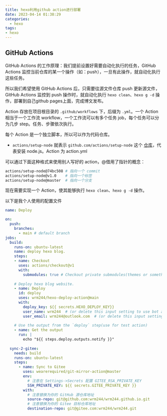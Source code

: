 ```yaml
---
title: hexo利用github action进行部署
date: 2023-04-14 01:38:29
categories:
  - hexo
tags:
- hexo
---
```

## GitHub Actions

GitHub Actions 的工作原理：我们提前设置好需要自动化执行的任务，GitHub Actions 监控当前仓库的某一个操作（如：push），一旦有此操作，就自动化执行这些任务。

所以我们希望使用 GitHub Actions 后，只需要往源文件仓库 push 更新源文件，GitHub Actions 监控到 push 操作时，就自动化执行 `hexo clean`、`hexo g -d` 操作，部署到自己github pages上面，完成博文发布。

Action 存放在项目根目录的 `.github/workflows` 下，后缀为 `.yml`。一个 Action 相当于一个工作流 workflow，一个工作流可以有多个任务 job，每个任务可以分为几步 step。任务、步骤依次执行。

每个 Action 是一个独立脚本，所以可以作为代码仓库。

-   `actions/setup-node` 就表示 `github.com/actions/setup-node` 这个 [仓库](https://github.com/actions/setup-node)，代表安装 node.js。Action 为 action.yml

可以通过下面这种格式来使用别人写好的 action，@借用了指针的概念：

```bash
actions/setup-node@74bc508 # 指向一个 commit
actions/setup-node@v1.0    # 指向一个标签
actions/setup-node@master  # 指向一个分支
```

现在需要实现一个 Action，使其能够执行 `hexo clean`、`hexo g -d` 操作。

以下是我个人使用的配置文件
```yml
name: Deploy

on:   
  push:
    branches:
      - main # default branch
jobs:
  build:
    runs-on: ubuntu-latest
    name: deploy hexo blog.
    steps:
    - name: Checkout
      uses: actions/checkout@v1
      with:
        submodules: true # Checkout private submodules(themes or something else).
    
    # Deploy hexo blog website.
    - name: Deploy
      id: deploy
      uses: wrm244/hexo-deploy-action@main
      with:
        deploy_key: ${{ secrets.HEXO_DEPLOY_KEY}}
        user_name: wrm244  # (or delete this input setting to use bot account)
        user_email: wrm244@outlook.com  # (or delete this input setting to use bot account)
       
    # Use the output from the `deploy` step(use for test action)
    - name: Get the output
      run: |
        echo "${{ steps.deploy.outputs.notify }}"
  
  sync-2-gitee:
    needs: build
    runs-on: ubuntu-latest
    steps:
      - name: Sync to Gitee
        uses: wearerequired/git-mirror-action@master
        env:
          # 注意在 Settings->Secrets 配置 GITEE_RSA_PRIVATE_KEY
          SSH_PRIVATE_KEY: ${{ secrets.GITEE_PRIVATE_KEY }}
        with:
          # 注意替换为你的 GitHub 源仓库地址
          source-repo: git@github.com:wrm244/wrm244.github.io.git
          # 注意替换为你的 Gitee 目标仓库地址
          destination-repo: git@gitee.com:wrm244/wrm244.git
```
